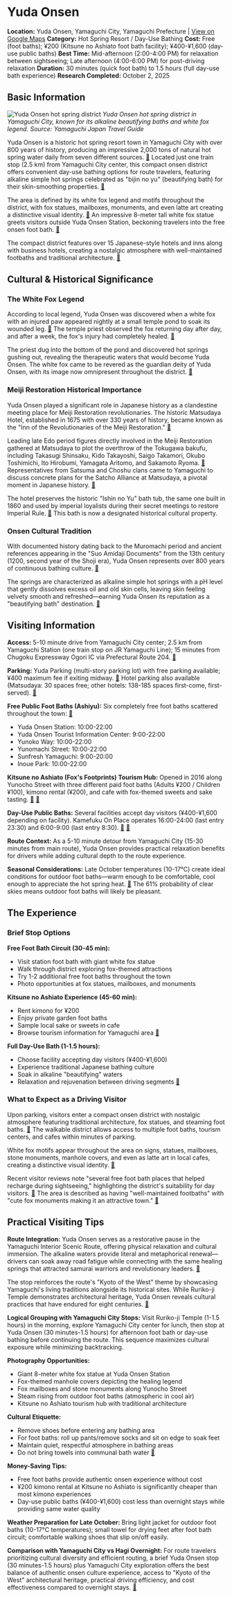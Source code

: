 # Yuda Onsen

**Location:** Yuda Onsen, Yamaguchi City, Yamaguchi Prefecture | [View on Google Maps](https://maps.google.com/maps?q=34.164845,131.45695)
**Category:** Hot Spring Resort / Day-Use Bathing
**Cost:** Free (foot baths); ¥200 (Kitsune no Ashiato foot bath facility); ¥400-¥1,600 (day-use public baths)
**Best Time:** Mid-afternoon (2:00-4:00 PM) for relaxation between sightseeing; Late afternoon (4:00-6:00 PM) for post-driving relaxation
**Duration:** 30 minutes (quick foot bath) to 1.5 hours (full day-use bath experience)
**Research Completed:** October 2, 2025

## Basic Information

![Yuda Onsen hot spring district](https://upload.wikimedia.org/wikipedia/commons/c/c1/Kintaikyo_Onsen_Iwakuni_Kokusai_Kanko_Hotel.jpg)
*Yuda Onsen hot spring district in Yamaguchi City, known for its alkaline beautifying baths and white fox legend. Source: Yamaguchi Japan Travel Guide*

Yuda Onsen is a historic hot spring resort town in Yamaguchi City with over 800 years of history, producing an impressive 2,000 tons of natural hot spring water daily from seven different sources. [🔗](https://www.visit-jy.com/en/spots/12262) Located just one train stop (2.5 km) from Yamaguchi City center, this compact onsen district offers convenient day-use bathing options for route travelers, featuring alkaline simple hot springs celebrated as "bijin no yu" (beautifying bath) for their skin-smoothing properties. [🔗](https://www.ana.co.jp/en/us/japan-travel-planner/yamaguchi/0000011.html)

The area is defined by its white fox legend and motifs throughout the district, with fox statues, mailboxes, monuments, and even latte art creating a distinctive visual identity. [🔗](https://travel.gaijinpot.com/yuda-onsen/) An impressive 8-meter tall white fox statue greets visitors outside Yuda Onsen Station, beckoning travelers into the free onsen foot bath. [🔗](https://matcha-jp.com/en/17334)

The compact district features over 15 Japanese-style hotels and inns along with business hotels, creating a nostalgic atmosphere with well-maintained footbaths and traditional architecture. [🔗](https://www.tripadvisor.com/Attraction_Review-g298142-d1425512-Reviews-Yuda_Onsen-Yamaguchi_Yamaguchi_Prefecture_Chugoku.html)

## Cultural & Historical Significance

### The White Fox Legend

According to local legend, Yuda Onsen was discovered when a white fox with an injured paw appeared nightly at a small temple pond to soak its wounded leg. [🔗](https://www.ana.co.jp/en/us/japan-travel-planner/yamaguchi/0000011.html) The temple priest observed the fox returning day after day, and after a week, the fox's injury had completely healed. [🔗](https://www.setouchi.travel/en/see-and-do/spot/0069/)

The priest dug into the bottom of the pond and discovered hot springs gushing out, revealing the therapeutic waters that would become Yuda Onsen. The white fox came to be revered as the guardian deity of Yuda Onsen, with its image now omnipresent throughout the district. [🔗](https://www.gltjp.com/en/directory/item/16789/)

### Meiji Restoration Historical Importance

Yuda Onsen played a significant role in Japanese history as a clandestine meeting place for Meiji Restoration revolutionaries. The historic Matsudaya Hotel, established in 1675 with over 330 years of history, became known as the "Inn of the Revolutionaries of the Meiji Restoration." [🔗](https://www.matsudayahotel.co.jp/en/)

Leading late Edo period figures directly involved in the Meiji Restoration gathered at Matsudaya to plot the overthrow of the Tokugawa bakufu, including Takasugi Shinsaku, Kido Takayoshi, Saigo Takamori, Okubo Toshimichi, Ito Hirobumi, Yamagata Aritomo, and Sakamoto Ryoma. [🔗](https://www.gltjp.com/en/directory/item/12534/) Representatives from Satsuma and Choshu clans came to Yamaguchi to discuss concrete plans for the Satcho Alliance at Matsudaya, a pivotal moment in Japanese history. [🔗](https://trip101.com/article/journey-to-find-yourself-from-matsudaya-hotel-and-yudaonsen-a-favorite-of-patriots-at-the-end-of-the-shogunate)

The hotel preserves the historic "Ishin no Yu" bath tub, the same one built in 1860 and used by imperial loyalists during their secret meetings to restore Imperial Rule. [🔗](https://www.matsudayahotel.co.jp/en/) This bath is now a designated historical cultural property.

### Onsen Cultural Tradition

With documented history dating back to the Muromachi period and ancient references appearing in the "Suo Amidaji Documents" from the 13th century (1200, second year of the Shoji era), Yuda Onsen represents over 800 years of continuous bathing culture. [🔗](https://www.gltjp.com/en/directory/item/16789/)

The springs are characterized as alkaline simple hot springs with a pH level that gently dissolves excess oil and old skin cells, leaving skin feeling velvety smooth and refreshed—earning Yuda Onsen its reputation as a "beautifying bath" destination. [🔗](https://yamaguchi-city.jp/w/en/hot_spring/page001.html)

## Visiting Information

**Access:** 5-10 minute drive from Yamaguchi City center; 2.5 km from Yamaguchi Station (one train stop on JR Yamaguchi Line); 15 minutes from Chugoku Expressway Ogori IC via Prefectural Route 204. [🔗](https://www.visit-jy.com/en/spots/12262/)

**Parking:** Yuda Parking (multi-story parking lot) with free parking available; ¥400 maximum fee if exiting midway. [🔗](https://www.ikyu.com/en-us/00082472/) Hotel parking also available (Matsudaya: 30 spaces free; other hotels: 138-185 spaces first-come, first-served). [🔗](https://www.matsudayahotel.co.jp/en/)

**Free Public Foot Baths (Ashiyu):** Six completely free foot baths scattered throughout the town: [🔗](https://yamaguchi-city.jp/w/en/hot_spring/page001.html)
- Yuda Onsen Station: 10:00-22:00
- Yuda Onsen Tourist Information Center: 9:00-22:00
- Yunoko Way: 10:00-22:00
- Yunomachi Street: 10:00-22:00
- Sunfresh Yamaguchi: 9:00-20:00
- Inoue Park: 10:00-22:00

**Kitsune no Ashiato (Fox's Footprints) Tourism Hub:** Opened in 2016 along Yunocho Street with three different paid foot baths (Adults ¥200 / Children ¥100), kimono rental (¥200), and cafe with fox-themed sweets and sake tasting. [🔗](https://www.gltjp.com/en/directory/item/15093/) [🔗](https://www.setouchi.travel/en/see-and-do/spot/0069/)

**Day-Use Public Baths:** Several facilities accept day visitors (¥400-¥1,600 depending on facility). Kamefuku On Place operates 16:00-24:00 (last entry 23:30) and 6:00-9:00 (last entry 8:30). [🔗](https://travel.gaijinpot.com/yuda-onsen/) [🔗](https://www.tripadvisor.com/Attraction_Review-g298142-d1425512-Reviews-Yuda_Onsen-Yamaguchi_Yamaguchi_Prefecture_Chugoku.html)

**Route Context:** As a 5-10 minute detour from Yamaguchi City (15-30 minutes from main route), Yuda Onsen provides practical relaxation benefits for drivers while adding cultural depth to the route experience.

**Seasonal Considerations:** Late October temperatures (10-17°C) create ideal conditions for outdoor foot baths—warm enough to be comfortable, cool enough to appreciate the hot spring heat. [🔗](https://livejapan.com/en/article-a0005484/) The 61% probability of clear skies means outdoor foot baths will likely be pleasant.

## The Experience

### Brief Stop Options

**Free Foot Bath Circuit (30-45 min):**
- Visit station foot bath with giant white fox statue
- Walk through district exploring fox-themed attractions
- Try 1-2 additional free foot baths throughout the town
- Photo opportunities at fox statues, mailboxes, and monuments

**Kitsune no Ashiato Experience (45-60 min):**
- Rent kimono for ¥200
- Enjoy private garden foot baths
- Sample local sake or sweets in cafe
- Browse tourism information for Yamaguchi area
[🔗](https://www.setouchi.travel/en/see-and-do/spot/0069/)

**Full Day-Use Bath (1-1.5 hours):**
- Choose facility accepting day visitors (¥400-¥1,600)
- Experience traditional Japanese bathing culture
- Soak in alkaline "beautifying" waters
- Relaxation and rejuvenation between driving segments
[🔗](https://travel.gaijinpot.com/yuda-onsen/)

### What to Expect as a Driving Visitor

Upon parking, visitors enter a compact onsen district with nostalgic atmosphere featuring traditional architecture, fox statues, and steaming foot baths. [🔗](https://www.tripadvisor.com/Attraction_Review-g298142-d1425512-Reviews-Yuda_Onsen-Yamaguchi_Yamaguchi_Prefecture_Chugoku.html) The walkable district allows access to multiple foot baths, tourism centers, and cafes within minutes of parking.

White fox motifs appear throughout the area on signs, statues, mailboxes, stone monuments, manhole covers, and even as latte art in local cafes, creating a distinctive visual identity. [🔗](https://travel.gaijinpot.com/yuda-onsen/)

Recent visitor reviews note "several free foot bath places that helped recharge during sightseeing," highlighting the district's suitability for day visitors. [🔗](https://www.tripadvisor.com/Attraction_Review-g298142-d1425512-Reviews-Yuda_Onsen-Yamaguchi_Yamaguchi_Prefecture_Chugoku.html) The area is described as having "well-maintained footbaths" with "cute fox monuments making it an attractive town." [🔗](https://www.tripadvisor.com/Attraction_Review-g298142-d1425512-Reviews-Yuda_Onsen-Yamaguchi_Yamaguchi_Prefecture_Chugoku.html)

## Practical Visiting Tips

**Route Integration:** Yuda Onsen serves as a restorative pause in the Yamaguchi Interior Scenic Route, offering physical relaxation and cultural immersion. The alkaline waters provide literal and metaphorical renewal—drivers can soak away road fatigue while connecting with the same healing springs that attracted samurai warriors and revolutionary leaders. [🔗](https://www.matsudayahotel.co.jp/en/)

The stop reinforces the route's "Kyoto of the West" theme by showcasing Yamaguchi's living traditions alongside its historical sites. While Ruriko-ji Temple demonstrates architectural heritage, Yuda Onsen reveals cultural practices that have endured for eight centuries. [🔗](https://yamaguchi-city.jp/w/en/hot_spring/page001.html)

**Logical Grouping with Yamaguchi City Stops:** Visit Ruriko-ji Temple (1-1.5 hours) in the morning, explore Yamaguchi City center for lunch, then stop at Yuda Onsen (30 minutes-1.5 hours) for afternoon foot bath or day-use bathing before continuing the route. This sequence maximizes cultural exposure while minimizing backtracking.

**Photography Opportunities:**
- Giant 8-meter white fox statue at Yuda Onsen Station
- Fox-themed manhole covers depicting the healing legend
- Fox mailboxes and stone monuments along Yunocho Street
- Steam rising from outdoor foot baths (atmospheric in cool air)
- Kitsune no Ashiato tourism hub with traditional architecture

**Cultural Etiquette:**
- Remove shoes before entering any bathing area
- For foot baths: roll up pants/remove socks and sit on edge to soak feet
- Maintain quiet, respectful atmosphere in bathing areas
- Do not bring towels into communal bath water
[🔗](https://www.japan.travel/en/my/story/onsen-in-japan-etiquette-guide/)

**Money-Saving Tips:**
- Free foot baths provide authentic onsen experience without cost
- ¥200 kimono rental at Kitsune no Ashiato is significantly cheaper than most kimono experiences
- Day-use public baths (¥400-¥1,600) cost less than overnight stays while providing same water quality

**Weather Preparation for Late October:** Bring light jacket for outdoor foot baths (10-17°C temperatures); small towel for drying feet after foot bath circuit; comfortable walking shoes that slip on/off easily.

**Comparison with Yamaguchi City vs Hagi Overnight:** For route travelers prioritizing cultural diversity and efficient routing, a brief Yuda Onsen stop (30 minutes-1.5 hours) plus Yamaguchi City exploration offers the best balance of authentic onsen culture experience, access to "Kyoto of the West" architectural heritage, practical driving efficiency, and cost effectiveness compared to overnight stays. [🔗](https://www.tripadvisor.com/Attraction_Review-g298142-d1425512-Reviews-Yuda_Onsen-Yamaguchi_Yamaguchi_Prefecture_Chugoku.html)
